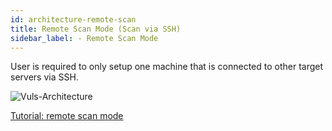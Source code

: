 ```yaml
---
id: architecture-remote-scan
title: Remote Scan Mode (Scan via SSH)
sidebar_label: - Remote Scan Mode
---
```


User is required to only setup one machine that is connected to other target servers via SSH.

![Vuls-Architecture](/vuls/img/docs/vuls-architecture.png)

[Tutorial: remote scan mode](tutorial-remote-scan.md)
